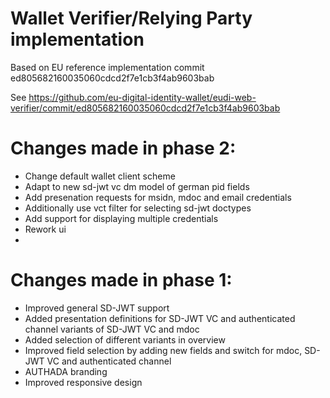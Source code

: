 # Wallet Verifier/Relying Party implementation

Based on EU reference implementation commit ed805682160035060cdcd2f7e1cb3f4ab9603bab

See https://github.com/eu-digital-identity-wallet/eudi-web-verifier/commit/ed805682160035060cdcd2f7e1cb3f4ab9603bab

# Changes made in phase 2:
- Change default wallet client scheme
- Adapt to new sd-jwt vc dm model of german pid fields
- Add presenation requests for msidn, mdoc and email credentials
- Additionally use vct filter for selecting sd-jwt doctypes
- Add support for displaying multiple credentials
- Rework ui
- 

# Changes made in phase 1:

- Improved general SD-JWT support
- Added presentation definitions for SD-JWT VC and authenticated channel variants of SD-JWT VC and mdoc
- Added selection of different variants in overview
- Improved field selection by adding new fields and switch for mdoc, SD-JWT VC and authenticated channel
- AUTHADA branding
- Improved responsive design
